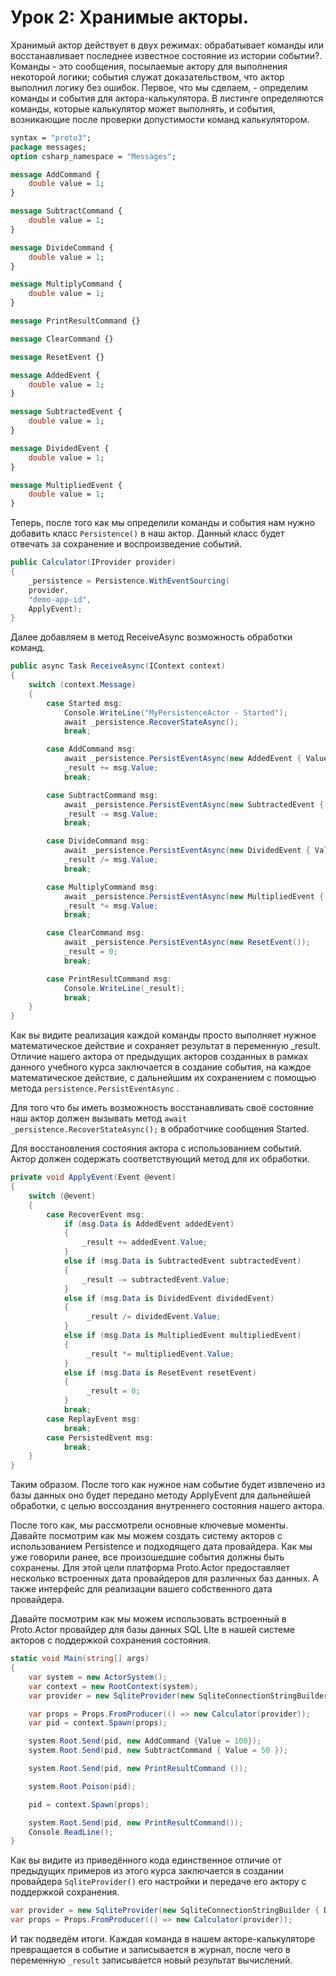 # Урок 2:  Хранимые акторы.

Хранимый актор действует в двух режимах: обрабатывает команды или восстанавливает последнее известное состояние из истории событии?. Команды - это сообщения, посылаемые актору для выполнения некоторой логики; события служат доказательством, что актор выполнил логику без ошибок. Первое, что мы сделаем, - определим команды и события для актора-калькулятора. В листинге определяются команды, которые калькулятор может выполнять, и события, возникающие после проверки допустимости команд калькулятором.

```protobuf
syntax = "proto3";
package messages;
option csharp_namespace = "Messages";

message AddCommand {
	double value = 1;
}

message SubtractCommand {
	double value = 1;
}

message DivideCommand {
	double value = 1;
}

message MultiplyCommand {
	double value = 1;
}

message PrintResultCommand {}

message ClearCommand {}

message ResetEvent {}

message AddedEvent {
	double value = 1;
}

message SubtractedEvent {
	double value = 1;
}

message DividedEvent {
	double value = 1;
}

message MultipliedEvent {
	double value = 1;
}
```

Теперь, после того как мы определили команды и события нам нужно добавить класс `Persistence()` в наш актор. Данный класс будет отвечать за сохранение и воспроизведение событий.

```c#
public Calculator(IProvider provider)
{
    _persistence = Persistence.WithEventSourcing(
    provider,
    "demo-app-id",
    ApplyEvent);
}
```

Далее добавляем в метод ReceiveAsync возможность обработки команд.

```c#
public async Task ReceiveAsync(IContext context)
{
    switch (context.Message)
    {
        case Started msg:
            Console.WriteLine("MyPersistenceActor - Started");
            await _persistence.RecoverStateAsync();
            break;

        case AddCommand msg:
            await _persistence.PersistEventAsync(new AddedEvent { Value = msg.Value });
            _result += msg.Value;
            break;

        case SubtractCommand msg:
            await _persistence.PersistEventAsync(new SubtractedEvent { Value = msg.Value });
            _result -= msg.Value;
            break;

        case DivideCommand msg:
            await _persistence.PersistEventAsync(new DividedEvent { Value = msg.Value });
            _result /= msg.Value;
            break;

        case MultiplyCommand msg:
            await _persistence.PersistEventAsync(new MultipliedEvent { Value = msg.Value });
            _result *= msg.Value;
            break;

        case ClearCommand msg:
            await _persistence.PersistEventAsync(new ResetEvent());
            _result = 0;
            break;

        case PrintResultCommand msg:
            Console.WriteLine(_result);
            break;
    }
}
```

Как вы видите реализация каждой команды просто выполняет нужное математическое действие и сохраняет результат в переменную _result. Отличие нашего актора от предыдущих акторов созданных в рамках данного учебного курса заключается в создание события, на каждое математическое действие, с дальнейшим их сохранением с помощью метода `persistence.PersistEventAsync` .

Для того что бы иметь возможность восстанавливать своё состояние наш актор должен вызывать метод `await _persistence.RecoverStateAsync();` в обработчике сообщения Started.

Для восстановления состояния актора с использованием событий. Актор должен содержать соответствующий метод для их обработки.

```c#
private void ApplyEvent(Event @event)
{
    switch (@event)
    {
        case RecoverEvent msg:
            if (msg.Data is AddedEvent addedEvent)
            {
                _result += addedEvent.Value;
            }
            else if (msg.Data is SubtractedEvent subtractedEvent)
            {
                _result -= subtractedEvent.Value;
            }
            else if (msg.Data is DividedEvent dividedEvent)
            {
                 _result /= dividedEvent.Value;
            }
            else if (msg.Data is MultipliedEvent multipliedEvent)
            {
                 _result *= multipliedEvent.Value;
            }
            else if (msg.Data is ResetEvent resetEvent)
            {
                 _result = 0;
            }
            break;
        case ReplayEvent msg:
            break;
        case PersistedEvent msg:
            break;
    }
}
```

Таким образом. После того как нужное нам событие будет извлечено из базы данных оно будет передано методу ApplyEvent для дальнейшей обработки, с целью воссоздания внутреннего состояния нашего актора.

После того как, мы рассмотрели основные ключевые моменты. Давайте посмотрим как мы можем создать систему акторов с использованием Persistence и подходящего дата провайдера. Как мы уже говорили ранее, все произошедшие события должны быть сохранены. Для этой цели платформа Proto.Actor предоставляет несколько встроенных дата провайдеров для различных баз данных. А также интерфейс для реализации вашего собственного дата провайдера. 

Давайте посмотрим как мы можем использовать встроенный в Proto.Actor провайдер для базы данных SQL LIte в нашей системе акторов с поддержкой сохранения состояния.

```c#
static void Main(string[] args)
{
    var system = new ActorSystem();
    var context = new RootContext(system);
    var provider = new SqliteProvider(new SqliteConnectionStringBuilder { DataSource = "states.db" });

    var props = Props.FromProducer(() => new Calculator(provider));
    var pid = context.Spawn(props);

    system.Root.Send(pid, new AddCommand {Value = 100});
    system.Root.Send(pid, new SubtractCommand { Value = 50 });

    system.Root.Send(pid, new PrintResultCommand ());

    system.Root.Poison(pid);

    pid = context.Spawn(props);

    system.Root.Send(pid, new PrintResultCommand());
    Console.ReadLine();
}
```

Как вы видите из приведённого кода единственное отличие от предыдущих примеров из этого курса заключается в создании провайдера `SqliteProvider()` его настройки и передаче его актору с поддержкой сохранения.

```c#
var provider = new SqliteProvider(new SqliteConnectionStringBuilder { DataSource = "states.db" });
var props = Props.FromProducer(() => new Calculator(provider));
```

И так подведём итоги. Каждая команда в нашем акторе-калькуляторе превращается в событие и записывается в журнал, после чего в переменную `_result` записывается новый результат вычислений.

